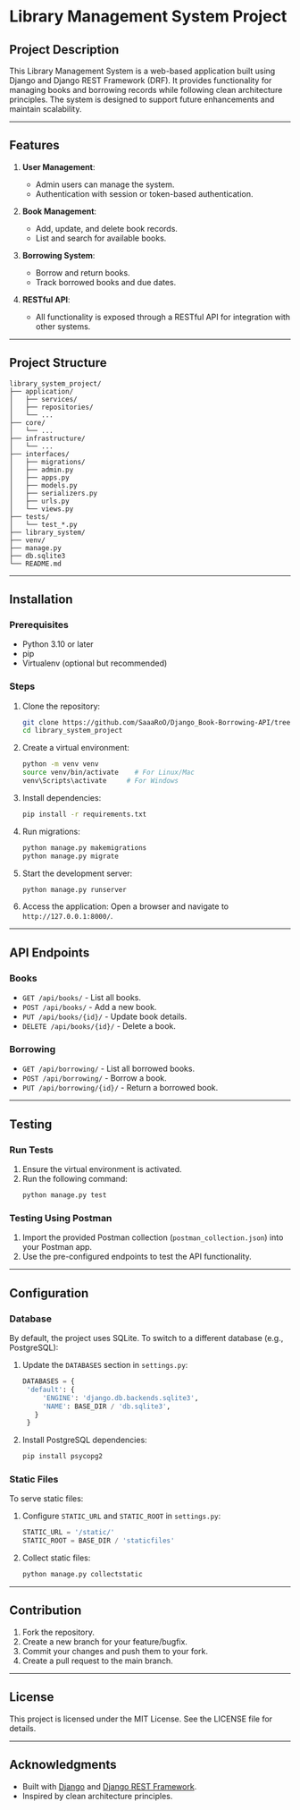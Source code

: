 # Library Management System Project

## Project Description

This Library Management System is a web-based application built using Django and Django REST Framework (DRF). It provides functionality for managing books and borrowing records while following clean architecture principles. The system is designed to support future enhancements and maintain scalability.

---

## Features

1. **User Management**:
   - Admin users can manage the system.
   - Authentication with session or token-based authentication.

2. **Book Management**:
   - Add, update, and delete book records.
   - List and search for available books.

3. **Borrowing System**:
   - Borrow and return books.
   - Track borrowed books and due dates.

4. **RESTful API**:
   - All functionality is exposed through a RESTful API for integration with other systems.

---

## Project Structure

```plaintext
library_system_project/
├── application/
│   ├── services/
│   ├── repositories/
│   └── ...
├── core/
│   └── ...
├── infrastructure/
│   └── ...
├── interfaces/
│   ├── migrations/
│   ├── admin.py
│   ├── apps.py
│   ├── models.py
│   ├── serializers.py
│   ├── urls.py
│   └── views.py
├── tests/
│   └── test_*.py
├── library_system/
├── venv/
├── manage.py
├── db.sqlite3
└── README.md
```

---

## Installation

### Prerequisites

- Python 3.10 or later
- pip
- Virtualenv (optional but recommended)

### Steps

1. Clone the repository:
   ```bash
   git clone https://github.com/SaaaRoO/Django_Book-Borrowing-API/tree/master
   cd library_system_project
   ```

2. Create a virtual environment:
   ```bash
   python -m venv venv
   source venv/bin/activate    # For Linux/Mac
   venv\Scripts\activate     # For Windows
   ```

3. Install dependencies:
   ```bash
   pip install -r requirements.txt
   ```

4. Run migrations:
   ```bash
   python manage.py makemigrations
   python manage.py migrate
   ```

5. Start the development server:
   ```bash
   python manage.py runserver
   ```

6. Access the application:
   Open a browser and navigate to `http://127.0.0.1:8000/`.

---

## API Endpoints


### Books
- `GET /api/books/` - List all books.
- `POST /api/books/` - Add a new book.
- `PUT /api/books/{id}/` - Update book details.
- `DELETE /api/books/{id}/` - Delete a book.

### Borrowing
- `GET /api/borrowing/` - List all borrowed books.
- `POST /api/borrowing/` - Borrow a book.
- `PUT /api/borrowing/{id}/` - Return a borrowed book.

---

## Testing

### Run Tests

1. Ensure the virtual environment is activated.
2. Run the following command:
   ```bash
   python manage.py test
   ```

### Testing Using Postman

1. Import the provided Postman collection (`postman_collection.json`) into your Postman app.
2. Use the pre-configured endpoints to test the API functionality.

---

## Configuration

### Database

By default, the project uses SQLite. To switch to a different database (e.g., PostgreSQL):

1. Update the `DATABASES` section in `settings.py`:
   ```python
   DATABASES = {
    'default': {
        'ENGINE': 'django.db.backends.sqlite3',
        'NAME': BASE_DIR / 'db.sqlite3',
      }
    }
   ```
2. Install PostgreSQL dependencies:
   ```bash
   pip install psycopg2
   ```

### Static Files

To serve static files:

1. Configure `STATIC_URL` and `STATIC_ROOT` in `settings.py`:
   ```python
   STATIC_URL = '/static/'
   STATIC_ROOT = BASE_DIR / 'staticfiles'
   ```
2. Collect static files:
   ```bash
   python manage.py collectstatic
   ```

---

## Contribution

1. Fork the repository.
2. Create a new branch for your feature/bugfix.
3. Commit your changes and push them to your fork.
4. Create a pull request to the main branch.

---

## License

This project is licensed under the MIT License. See the LICENSE file for details.

---

## Acknowledgments

- Built with [Django](https://www.djangoproject.com/) and [Django REST Framework](https://www.django-rest-framework.org/).
- Inspired by clean architecture principles.

